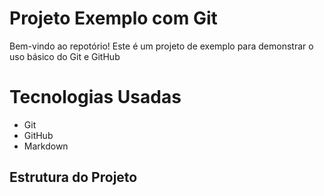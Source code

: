# Projeto Exemplo com Git 

Bem-vindo ao repotório! Este é um projeto de exemplo para demonstrar o uso básico do Git e GitHub

# Tecnologias Usadas

- Git
- GitHub
- Markdown

## Estrutura do Projeto
